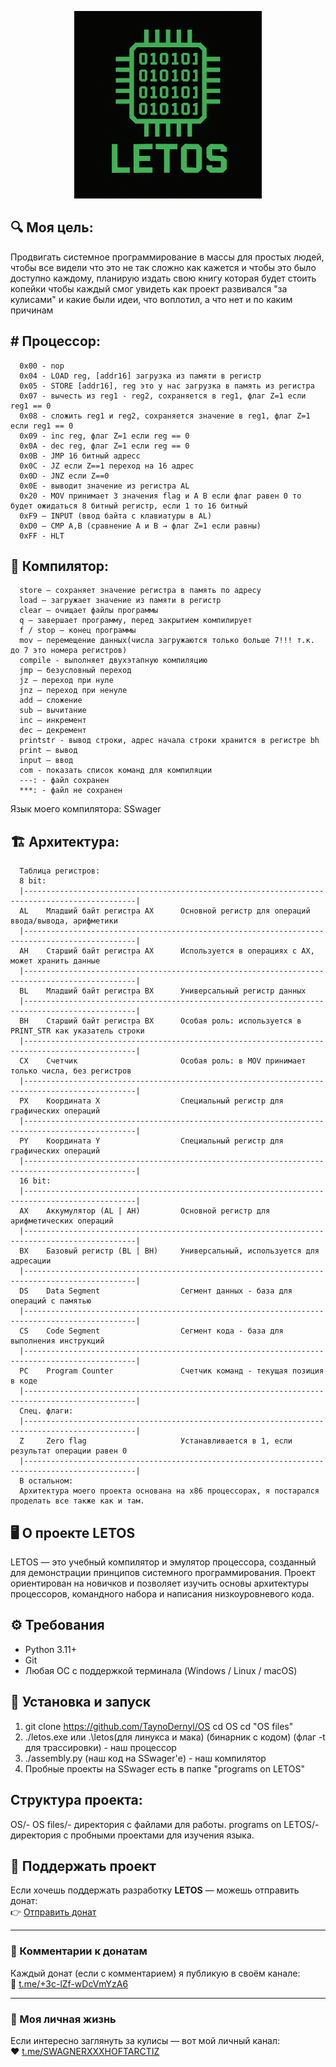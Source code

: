 
<p align="center">
  <img src="Letoslogo.png" alt="LETOS" width="300">
</p>

## 🔍 Моя цель:

Продвигать системное программирование в массы для простых людей, чтобы все видели что это не так сложно как кажется и чтобы это было доступно каждому, планирую издать свою книгу которая будет стоить копейки чтобы каждый смог увидеть как проект развивался "за кулисами" и какие были идеи, что воплотил, а что нет и по каким причинам

## # Процессор:

      0x00 - nop
      0x04 - LOAD reg, [addr16] загрузка из памяти в регистр
      0x05 - STORE [addr16], reg это у нас загрузка в память из регистра
      0х07 - вычесть из reg1 - reg2, сохраняется в reg1, флаг Z=1 если reg1 == 0
      0х08 - сложить reg1 и reg2, сохраняется значение в reg1, флаг Z=1 если reg1 == 0
      0х09 - inc reg, флаг Z=1 если reg == 0
      0x0A - dec reg, флаг Z=1 если reg == 0
      0x0B - JMP 16 битный адресс
      0х0С - JZ если Z==1 переход на 16 адрес
      0х0D - JNZ если Z==0
      0x0E - выводит значение из регистра АL
      0x20 - MOV принимает 3 значения flag и A B если флаг равен 0 то будет ожидаться 8 битный регистр, если 1 то 16 битный
      0xF9 – INPUT (ввод байта с клавиатуры в AL)
      0xD0 – CMP A,B (сравнение A и B → флаг Z=1 если равны)
      0хFF - HLT

## 📖 Компилятор:

      store — сохраняет значение регистра в память по адресу
      load — загружает значение из памяти в регистр
      clear — очищает файлы программы
      q — завершает программу, перед закрытием компилирует
      f / stop — конец программы
      mov — перемещение данных(числа загружаются только больше 7!!! т.к. до 7 это номера регистров)
      compile - выполняет двухэтапную компиляцию
      jmp — безусловный переход
      jz — переход при нуле
      jnz — переход при ненуле
      add — сложение
      sub — вычитание
      inc — инкремент
      dec — декремент
      printstr - вывод строки, адрес начала строки хранится в регистре bh
      print — вывод
      input — ввод
      com - показать список команд для компиляции
      ---: - файл сохранен
      ***: - файл не сохранен

Язык моего компилятора: SSwager

## 🏗️ Архитектура:
      Таблица регистров:
      8 bit:
      |-----------------------------------------------------------------------------------------------|
      AL    Младший байт регистра AX      Основной регистр для операций ввода/вывода, арифметики
      |-----------------------------------------------------------------------------------------------|
      AH    Старший байт регистра AX      Используется в операциях с AX, может хранить данные
      |-----------------------------------------------------------------------------------------------|
      BL    Младший байт регистра BX      Универсальный регистр данных
      |-----------------------------------------------------------------------------------------------|
      BH    Старший байт регистра BX      Особая роль: используется в PRINT_STR как указатель строки
      |-----------------------------------------------------------------------------------------------|
      CX    Счетчик                       Особая роль: в MOV принимает только числа, без регистров
      |-----------------------------------------------------------------------------------------------|
      PX    Координата X                  Специальный регистр для графических операций
      |-----------------------------------------------------------------------------------------------|
      PY    Координата Y                  Специальный регистр для графических операций
      |-----------------------------------------------------------------------------------------------|
      16 bit:
      |-----------------------------------------------------------------------------------------------|
      AX    Аккумулятор (AL | AH)         Основной регистр для арифметических операций
      |-----------------------------------------------------------------------------------------------|
      BX    Базовый регистр (BL | BH)     Универсальный, используется для адресации
      |-----------------------------------------------------------------------------------------------|
      DS    Data Segment                  Сегмент данных - база для операций с памятью
      |-----------------------------------------------------------------------------------------------|
      CS    Code Segment                  Сегмент кода - база для выполнения инструкций
      |-----------------------------------------------------------------------------------------------|
      PC    Program Counter               Счетчик команд - текущая позиция в коде
      |-----------------------------------------------------------------------------------------------|
      Спец. флаги:
      |-----------------------------------------------------------------------------------------------|
      Z     Zero flag                     Устанавливается в 1, если результат операции равен 0
      |-----------------------------------------------------------------------------------------------|
      В остальном:
      Архитектура моего проекта основана на x86 процессорах, я постарался проделать все также как и там.

## 🖥️ О проекте LETOS

LETOS — это учебный компилятор и эмулятор процессора, созданный для демонстрации принципов системного программирования. 
Проект ориентирован на новичков и позволяет изучить основы архитектуры процессоров, командного набора и написания низкоуровневого кода.

## ⚙️ Требования

- Python 3.11+
- Git
- Любая ОС с поддержкой терминала (Windows / Linux / macOS)

## 🚀 Установка и запуск

1. git clone https://github.com/TaynoDernyl/OS
   cd OS cd "OS files"
2. ./letos.exe или .\letos(для линукса и мака) (бинарник с кодом) (флаг -t для трассировки) - наш процессор
3. ./assembly.py (наш код на SSwager'е) - наш компилятор
4. Пробные проекты на SSwager есть в папке "programs on LETOS"

## Структура проекта:
OS/-
OS files/- директория с файлами для работы.
programs on LETOS/- директория с пробными проектами для изучения языка.

## 💸 Поддержать проект

Если хочешь поддержать разработку **LETOS** — можешь отправить донат:  
👉 [Отправить донат](https://t.me/send?start=IVx2Bdjsc4ma)

---

### 💬 Комментарии к донатам
Каждый донат (если с комментарием) я публикую в своём канале:  
📢 [t.me/+3c-lZf-wDcVmYzA6](https://t.me/+3c-lZf-wDcVmYzA6)

---

### 🧠 Моя личная жизнь
Если интересно заглянуть за кулисы — вот мой личный канал:  
❤️ [t.me/SWAGNERXXXHOFTARCTIZ](https://t.me/SWAGNERXXX)
